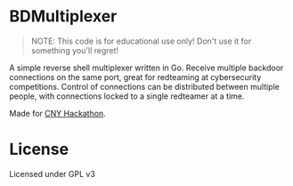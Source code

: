 # BDMultiplexer

> NOTE: This code is for educational use only! Don't use it for something you'll regret!

A simple reverse shell multiplexer written in Go. Receive multiple backdoor connections on the same port, great for redteaming at cybersecurity competitions. Control of connections can be distributed between multiple people, with connections locked to a single redteamer at a time.

Made for [CNY Hackathon](http://www.cnyhackathon.org/).

# License

Licensed under GPL v3